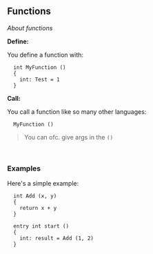 ## Functions
*About functions*

**Define:**

You define a function with:
```chirp
  int MyFunction ()
  {
    int: Test = 1
  }
```

**Call:**

You call a function like so many other languages:
```chirp
  MyFunction ()
```
> You can ofc. give args in the `()`

<br>

### Examples
Here's a simple example:
```chirp
  int Add (x, y)
  {
    return x + y
  }

  entry int start ()
  {
    int: result = Add (1, 2)
  }
```
